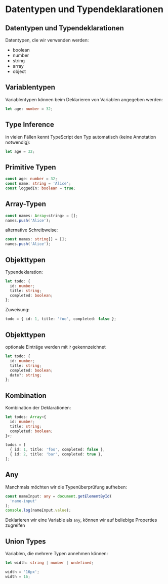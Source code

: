 # Datentypen und Typendeklarationen

## Datentypen und Typendeklarationen

Datentypen, die wir verwenden werden:

- boolean
- number
- string
- array
- object

## Variablentypen

Variablentypen können beim Deklarieren von Variablen angegeben werden:

```ts
let age: number = 32;
```

## Type Inference

in vielen Fällen kennt TypeScript den Typ automatisch (keine Annotation notwendig):

```ts
let age = 32;
```

## Primitive Typen

```ts
const age: number = 32;
const name: string = 'Alice';
const loggedIn: boolean = true;
```

## Array-Typen

```js
const names: Array<string> = [];
names.push('Alice');
```

alternative Schreibweise:

```ts
const names: string[] = [];
names.push('Alice');
```

## Objekttypen

Typendeklaration:

```ts
let todo: {
  id: number;
  title: string;
  completed: boolean;
};
```

Zuweisung:

```ts
todo = { id: 1, title: 'foo', completed: false };
```

## Objekttypen

optionale Einträge werden mit `?` gekennzeichnet

```ts
let todo: {
  id: number;
  title: string;
  completed: boolean;
  date?: string;
};
```

## Kombination

Kombination der Deklarationen:

```ts
let todos: Array<{
  id: number;
  title: string;
  completed: boolean;
}>;
```

```ts
todos = [
  { id: 1, title: 'foo', completed: false },
  { id: 2, title: 'bar', completed: true },
];
```

## Any

Manchmals möchten wir die Typenüberprüfung aufheben:

```ts
const nameInput: any = document.getElementById(
  'name-input'
);
console.log(nameInput.value);
```

Deklarieren wir eine Variable als `any`, können wir auf beliebige Properties zugreifen

## Union Types

Variablen, die mehrere Typen annehmen können:

```ts
let width: string | number | undefined;

width = '16px';
width = 16;
```
